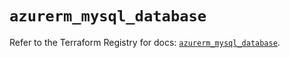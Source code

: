 # `azurerm_mysql_database`

Refer to the Terraform Registry for docs: [`azurerm_mysql_database`](https://registry.terraform.io/providers/hashicorp/azurerm/3.104.2/docs/resources/mysql_database).
